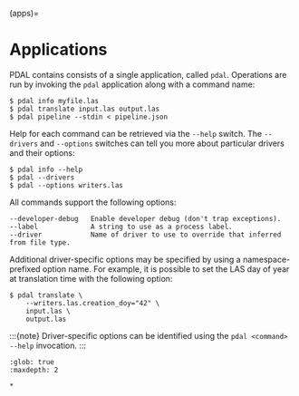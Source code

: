 (apps)=

# Applications

PDAL contains consists of a single application, called `pdal`.  Operations
are run by invoking the `pdal` application along with a command name:

```
$ pdal info myfile.las
$ pdal translate input.las output.las
$ pdal pipeline --stdin < pipeline.json
```

Help for each command can be retrieved via the `--help` switch. The
`--drivers` and `--options` switches can tell you more about particular
drivers and their options:

```
$ pdal info --help
$ pdal --drivers
$ pdal --options writers.las
```

All commands support the following options:

```
--developer-debug   Enable developer debug (don't trap exceptions).
--label             A string to use as a process label.
--driver            Name of driver to use to override that inferred from file type.
```

Additional driver-specific options may be specified by using a
namespace-prefixed option name. For example, it is possible to set the LAS day
of year at translation time with the following option:

```
$ pdal translate \
    --writers.las.creation_doy="42" \
    input.las \
    output.las
```

:::{note}
Driver-specific options can be identified using the `pdal <command> --help` invocation.
:::

```{toctree}
:glob: true
:maxdepth: 2

*
```
